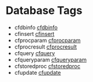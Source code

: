 # Database Tags

- cfdbinfo [cfdbinfo](tags/cfdbinfo.md)
- cfinsert [cfinsert](tags/cfinsert.md)
- cfprocparam [cfprocparam](tags/cfprocparam.md)
- cfprocresult [cfprocresult](tags/cfprocresult.md)
- cfquery [cfquery](tags/cfquery.md)
- cfqueryparam [cfqueryparam](tags/cfqueryparam.md)
- cfstoredproc [cfstoredproc](tags/cfstoredproc.md)
- cfupdate [cfupdate](tags/cfupdate.md)

